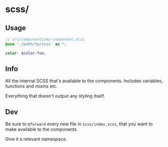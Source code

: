 # scss/

## Usage
```scss
// src/components/my-component.scss
@use './path/to/scss' as *;

color: $color-foo;
```

## Info
All the internal SCSS that's available to the components.
Includes variables, functions and mixins etc.

Everything that doesn't output any styling itself.

## Dev
Be sure to `@forward` every new file in `scss/index.scss`, 
that you want to make available to the components.

Give it a relevant namespace.